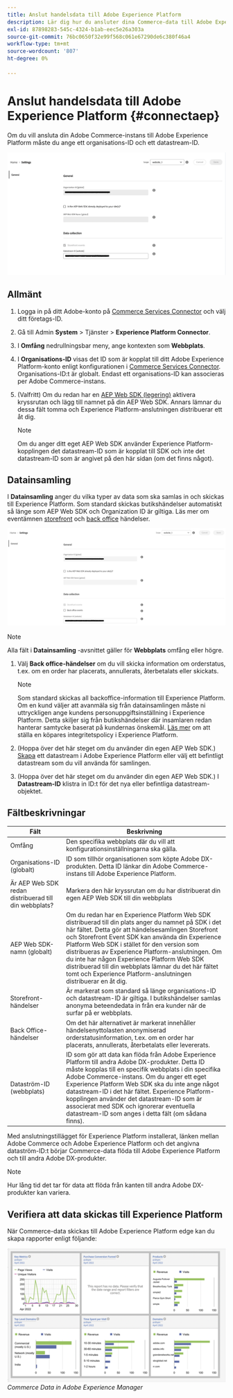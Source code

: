 ```yaml
---
title: Anslut handelsdata till Adobe Experience Platform
description: Lär dig hur du ansluter dina Commerce-data till Adobe Experience Platform.
exl-id: 87898283-545c-4324-b1ab-eec5e26a303a
source-git-commit: 76bc0650f32e99f568c061e67290de6c380f46a4
workflow-type: tm+mt
source-wordcount: '807'
ht-degree: 0%

---
```


# Anslut handelsdata till Adobe Experience Platform {#connectaep}

Om du vill ansluta din Adobe Commerce-instans till Adobe Experience Platform måste du ange ett organisations-ID och ett datastream-ID.

![Konfiguration av Experience Platform-anslutning](assets/epc-config-sf.png)

## Allmänt

1. Logga in på ditt Adobe-konto på [Commerce Services Connector](../landing/saas.md#organizationid) och välj ditt företags-ID.

1. Gå till Admin **System** > Tjänster > **Experience Platform Connector**.

1. I **Omfång** nedrullningsbar meny, ange kontexten som **Webbplats**.

1. I **Organisations-ID** visas det ID som är kopplat till ditt Adobe Experience Platform-konto enligt konfigurationen i [Commerce Services Connector](../landing/saas.md#organizationid). Organisations-ID:t är globalt. Endast ett organisations-ID kan associeras per Adobe Commerce-instans.

1. (Valfritt) Om du redan har en [AEP Web SDK (legering)](https://experienceleague.adobe.com/docs/experience-platform/edge/home.html) aktivera kryssrutan och lägg till namnet på din AEP Web SDK. Annars lämnar du dessa fält tomma och Experience Platform-anslutningen distribuerar ett åt dig.

   >[!NOTE]
   >
   >Om du anger ditt eget AEP Web SDK använder Experience Platform-kopplingen det datastream-ID som är kopplat till SDK och inte det datastream-ID som är angivet på den här sidan (om det finns något).

## Datainsamling

I **Datainsamling** anger du vilka typer av data som ska samlas in och skickas till Experience Platform. Som standard skickas butikshändelser automatiskt så länge som AEP Web SDK och Organization ID är giltiga. Läs mer om eventämnen [storefront](events.md#storefront-events) och [back office](events.md#back-office-events) händelser.

![Konfiguration av Experience Platform-anslutning](assets/epc-config-dc.png)

>[!NOTE]
>
>Alla fält i **Datainsamling** -avsnittet gäller för **Webbplats** omfång eller högre.

1. Välj **Back office-händelser** om du vill skicka information om orderstatus, t.ex. om en order har placerats, annullerats, återbetalats eller skickats.

   >[!NOTE]
   >
   >Som standard skickas all backoffice-information till Experience Platform. Om en kund väljer att avanmäla sig från datainsamlingen måste ni uttryckligen ange kundens personuppgiftsinställning i Experience Platform. Detta skiljer sig från butikshändelser där insamlaren redan hanterar samtycke baserat på kundernas önskemål. [Läs mer](https://experienceleague.adobe.com/docs/experience-platform/landing/governance-privacy-security/consent/adobe/dataset.html) om att ställa en köpares integritetspolicy i Experience Platform.

1. (Hoppa över det här steget om du använder din egen AEP Web SDK.) [Skapa](https://experienceleague.adobe.com/docs/experience-platform/edge/datastreams/configure.html#create) ett datastream i Adobe Experience Platform eller välj ett befintligt datastream som du vill använda för samlingen.

1. (Hoppa över det här steget om du använder din egen AEP Web SDK.) I **Datastream-ID** klistra in ID:t för det nya eller befintliga datastream-objektet.

## Fältbeskrivningar

| Fält | Beskrivning |
|--- |--- |
| Omfång | Den specifika webbplats där du vill att konfigurationsinställningarna ska gälla. |
| Organisations-ID (globalt) | ID som tillhör organisationen som köpte Adobe DX-produkten. Detta ID länkar din Adobe Commerce-instans till Adobe Experience Platform. |
| Är AEP Web SDK redan distribuerad till din webbplats? | Markera den här kryssrutan om du har distribuerat din egen AEP Web SDK till din webbplats |
| AEP Web SDK-namn (globalt) | Om du redan har en Experience Platform Web SDK distribuerad till din plats anger du namnet på SDK i det här fältet. Detta gör att händelsesamlingen Storefront och Storefront Event SDK kan använda din Experience Platform Web SDK i stället för den version som distribueras av Experience Platform-anslutningen. Om du inte har någon Experience Platform Web SDK distribuerad till din webbplats lämnar du det här fältet tomt och Experience Platform-anslutningen distribuerar en åt dig. |
| Storefront-händelser | Är markerat som standard så länge organisations-ID och datastream-ID är giltiga. I butikshändelser samlas anonyma beteendedata in från era kunder när de surfar på er webbplats. |
| Back Office-händelser | Om det här alternativet är markerat innehåller händelsenyttolasten anonymiserad orderstatusinformation, t.ex. om en order har placerats, annullerats, återbetalats eller levererats. |
| Dataström-ID (webbplats) | ID som gör att data kan flöda från Adobe Experience Platform till andra Adobe DX-produkter. Detta ID måste kopplas till en specifik webbplats i din specifika Adobe Commerce-instans. Om du anger ett eget Experience Platform Web SDK ska du inte ange något datastream-ID i det här fältet. Experience Platform-kopplingen använder det datastream-ID som är associerat med SDK och ignorerar eventuella datastream-ID som anges i detta fält (om sådana finns). |

Med anslutningstillägget för Experience Platform installerat, länken mellan Adobe Commerce och Adobe Experience Platform och det angivna dataström-ID:t börjar Commerce-data flöda till Adobe Experience Platform och till andra Adobe DX-produkter.

>[!NOTE]
>
> Hur lång tid det tar för data att flöda från kanten till andra Adobe DX-produkter kan variera.

## Verifiera att data skickas till Experience Platform

När Commerce-data skickas till Adobe Experience Platform edge kan du skapa rapporter enligt följande:

![Commerce Data in Adobe Experience Manager](assets/aem-data-1.png)
_Commerce Data in Adobe Experience Manager_
